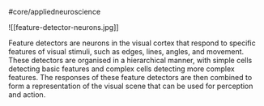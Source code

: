 #core/appliedneuroscience

![[feature-detector-neurons.jpg]]

Feature detectors are neurons in the visual cortex that respond to specific features of visual stimuli, such as edges, lines, angles, and movement. These detectors are organised in a hierarchical manner, with simple cells detecting basic features and complex cells detecting more complex features. The responses of these feature detectors are then combined to form a representation of the visual scene that can be used for perception and action.
